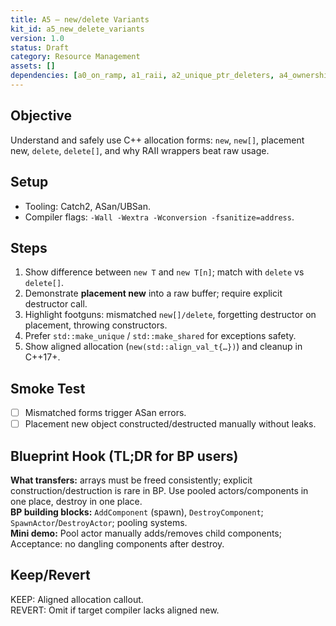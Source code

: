 ```yaml
---
title: A5 — new/delete Variants
kit_id: a5_new_delete_variants
version: 1.0
status: Draft
category: Resource Management
assets: []
dependencies: [a0_on_ramp, a1_raii, a2_unique_ptr_deleters, a4_ownership_zoo]
---
```


## Objective
Understand and safely use C++ allocation forms: `new`, `new[]`, placement new, `delete`, `delete[]`, and why RAII wrappers beat raw usage.

## Setup
- Tooling: Catch2, ASan/UBSan.
- Compiler flags: `-Wall -Wextra -Wconversion -fsanitize=address`.

## Steps
1) Show difference between `new T` and `new T[n]`; match with `delete` vs `delete[]`.
2) Demonstrate **placement new** into a raw buffer; require explicit destructor call.
3) Highlight footguns: mismatched `new[]/delete`, forgetting destructor on placement, throwing constructors.
4) Prefer `std::make_unique` / `std::make_shared` for exceptions safety.
5) Show aligned allocation (`new(std::align_val_t{…})`) and cleanup in C++17+.

## Smoke Test
- [ ] Mismatched forms trigger ASan errors.  
- [ ] Placement new object constructed/destructed manually without leaks.

## Blueprint Hook (TL;DR for BP users)
**What transfers:** arrays must be freed consistently; explicit construction/destruction is rare in BP. Use pooled actors/components in one place, destroy in one place.  
**BP building blocks:** `AddComponent` (spawn), `DestroyComponent`; `SpawnActor`/`DestroyActor`; pooling systems.  
**Mini demo:** Pool actor manually adds/removes child components; Acceptance: no dangling components after destroy.

## Keep/Revert
KEEP: Aligned allocation callout.  
REVERT: Omit if target compiler lacks aligned new.